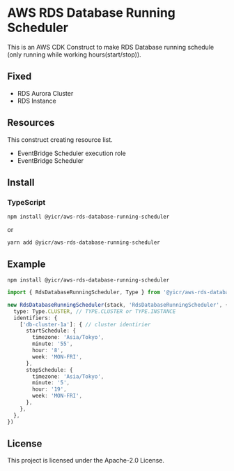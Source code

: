 # AWS RDS Database Running Scheduler

This is an AWS CDK Construct to make RDS Database running schedule (only running while working hours(start/stop)).

## Fixed

- RDS Aurora Cluster
- RDS Instance

## Resources

This construct creating resource list.

- EventBridge Scheduler execution role
- EventBridge Scheduler

## Install

### TypeScript

```shell
npm install @yicr/aws-rds-database-running-scheduler
```
or
```shell
yarn add @yicr/aws-rds-database-running-scheduler
```

## Example

```shell
npm install @yicr/aws-rds-database-running-scheduler
```

```typescript
import { RdsDatabaseRunningScheduler, Type } from '@yicr/aws-rds-database-running-scheduler';

new RdsDatabaseRunningScheduler(stack, 'RdsDatabaseRunningScheduler', {
  type: Type.CLUSTER, // TYPE.CLUSTER or TYPE.INSTANCE
  identifiers: {
    ['db-cluster-1a']: { // cluster identirier
      startSchedule: {
        timezone: 'Asia/Tokyo',
        minute: '55',
        hour: '8',
        week: 'MON-FRI',
      },
      stopSchedule: {
        timezone: 'Asia/Tokyo',
        minute: '5',
        hour: '19',
        week: 'MON-FRI',
      },
    },
  },
})

```

## License

This project is licensed under the Apache-2.0 License.



